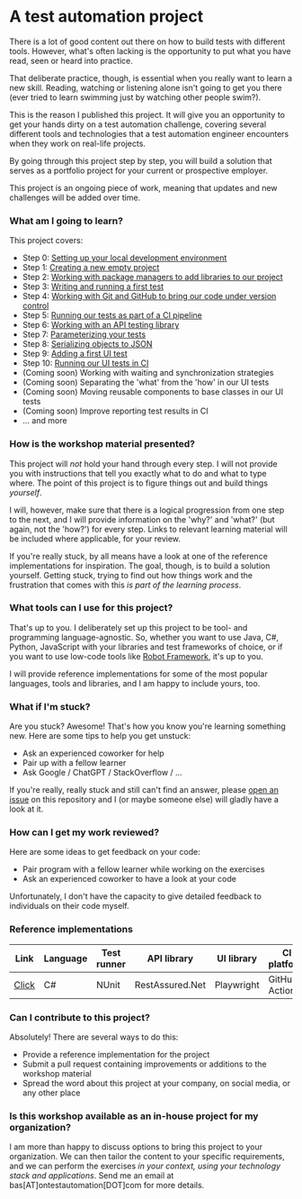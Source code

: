 # A test automation project

There is a lot of good content out there on how to build tests with different tools. However, what's often lacking is the opportunity to put what you have read, seen or heard into practice.

That deliberate practice, though, is essential when you really want to learn a new skill. Reading, watching or listening alone isn't going to get you there (ever tried to learn swimming just by watching other people swim?).

This is the reason I published this project. It will give you an opportunity to get your hands dirty on a test automation challenge, covering several different tools and technologies that a test automation engineer encounters when they work on real-life projects.

By going through this project step by step, you will build a solution that serves as a portfolio project for your current or prospective employer.

This project is an ongoing piece of work, meaning that updates and new challenges will be added over time.

### What am I going to learn?

This project covers:

* Step 0: [Setting up your local development environment](00-setting-up-your-local-development-environment.md)
* Step 1: [Creating a new empty project](01-creating-a-new-empty-project.md)
* Step 2: [Working with package managers to add libraries to our project](02-working-with-package-managers.md)
* Step 3: [Writing and running a first test](03-writing-and-running-a-first-test.md)
* Step 4: [Working with Git and GitHub to bring our code under version control](04-bring-our-code-under-version-control.md)
* Step 5: [Running our tests as part of a CI pipeline](05-running-our-tests-in-a-ci-pipeline.md)
* Step 6: [Working with an API testing library](06-working-with-an-api-testing-library.md)
* Step 7: [Parameterizing your tests](07-parameterizing-your-tests.md)
* Step 8: [Serializing objects to JSON](08-serializing-objects-to-json.md)
* Step 9: [Adding a first UI test](09-adding-a-first-ui-test.md)
* Step 10: [Running our UI tests in CI](10-running-our-ui-tests-in-ci.md)
* (Coming soon) Working with waiting and synchronization strategies
* (Coming soon) Separating the 'what' from the 'how' in our UI tests
* (Coming soon) Moving reusable components to base classes in our UI tests
* (Coming soon) Improve reporting test results in CI
* ... and more

### How is the workshop material presented?

This project will *not* hold your hand through every step. I will not provide you with instructions that tell you exactly what to do and what to type where. The point of this project is to figure things out and build things _yourself_.

I will, however, make sure that there is a logical progression from one step to the next, and I will provide information on the 'why?' and 'what?' (but again, not the 'how?') for every step. Links to relevant learning material will be included where applicable, for your review.

If you're really stuck, by all means have a look at one of the reference implementations for inspiration. The goal, though, is to build a solution yourself. Getting stuck, trying to find out how things work and the frustration that comes with this *is part of the learning process*.

### What tools can I use for this project?

That's up to you. I deliberately set up this project to be tool- and programming language-agnostic. So, whether you want to use Java, C#, Python, JavaScript with your libraries and test frameworks of choice, or if you want to use low-code tools like [Robot Framework](https://robotframework.org/), it's up to you.

I will provide reference implementations for some of the most popular languages, tools and libraries, and I am happy to include yours, too.

### What if I'm stuck?

Are you stuck? Awesome! That's how you know you're learning something new. Here are some tips to help you get unstuck:

* Ask an experienced coworker for help
* Pair up with a fellow learner
* Ask Google / ChatGPT / StackOverflow / ...

If you're really, really stuck and still can't find an answer, please [open an issue](https://github.com/basdijkstra/a-test-automation-project/issues) on this repository and I (or maybe someone else) will gladly have a look at it.

### How can I get my work reviewed?

Here are some ideas to get feedback on your code:

* Pair program with a fellow learner while working on the exercises
* Ask an experienced coworker to have a look at your code

Unfortunately, I don't have the capacity to give detailed feedback to individuals on their code myself.

### Reference implementations

| Link | Language | Test runner | API library | UI library | CI platform |
| ---- | -------- | ----------- | ----------- | ---------- | ----------- |
| [Click](https://github.com/basdijkstra/atap-csharp-nunit-restassurednet-playwright) | C# | NUnit | RestAssured.Net | Playwright | GitHub Actions |

### Can I contribute to this project?

Absolutely! There are several ways to do this:

* Provide a reference implementation for the project
* Submit a pull request containing improvements or additions to the workshop material
* Spread the word about this project at your company, on social media, or any other place

### Is this workshop available as an in-house project for my organization?

I am more than happy to discuss options to bring this project to your organization. We can then tailor the content to your specific requirements, and we can perform the exercises _in your context, using your technology stack and applications_. Send me an email at bas[AT]ontestautomation[DOT]com for more details.